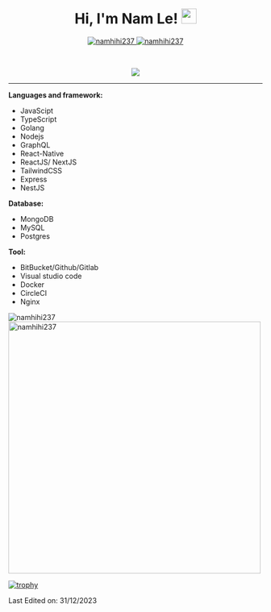 <h1 align="center">
Hi, I'm Nam Le!
	<a href="https://github.com/namhihi237" target="_self">
		<img src="https://media.giphy.com/media/hvRJCLFzcasrR4ia7z/giphy.gif" width="30">
	</a>
</h1>
<p align="center">
	<a href="https://github.com/namhihi237">
		<img src="https://komarev.com/ghpvc/?username=namhihi237&label=Profile%20views&color=0e75b6&style=flat" alt="namhihi237" />
	</a>
	<a href="https://github.com/namhihi237">
		<img src="https://img.shields.io/github/followers/namhihi237?label=Followers" alt="namhihi237" />
	</a>
</p>
<br/>
<p align="center">
	<a href="https://github.com/namhihi237">
		<img src="https://readme-typing-svg.herokuapp.com?lines=Computer+Science;Full+Stack+Developer;Freelancer;DS%20|%20AI%20|%20ML%20Enthusiastic;Always%20learning%20new%20things&center=true&width=380&height=45">
	</a>
</p>

<hr>

**Languages and framework:**
- JavaScipt
- TypeScript
- Golang
- Nodejs
- GraphQL
- React-Native
- ReactJS/ NextJS
- TailwindCSS
- Express
- NestJS

**Database:**
- MongoDB
- MySQL
- Postgres

**Tool:**
- BitBucket/Github/Gitlab
- Visual studio code
- Docker
- CircleCI
- Nginx

<img align="center" src="https://github-readme-streak-stats.herokuapp.com/?user=namhihi237&count_private=true&theme=radical" alt="namhihi237" />
<img align="center" width=500 src="https://github-readme-stats.vercel.app/api/top-langs/?username=namhihi237&count_private=true&theme=radical" alt="namhihi237" />

[![trophy](https://github-profile-trophy.vercel.app/?username=namhihi237&theme=gruvbox)](https://github.com/ryo-ma/github-profile-trophy)

Last Edited on: 31/12/2023
